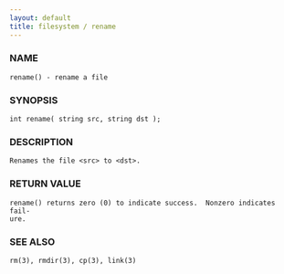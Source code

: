 ```yaml
---
layout: default
title: filesystem / rename
---
```


### NAME

    rename() - rename a file

### SYNOPSIS

    int rename( string src, string dst );

### DESCRIPTION

    Renames the file <src> to <dst>.

### RETURN VALUE

    rename() returns zero (0) to indicate success.  Nonzero indicates fail‐
    ure.

### SEE ALSO

    rm(3), rmdir(3), cp(3), link(3)

